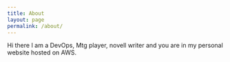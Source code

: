 ```yaml
---
title: About
layout: page
permalink: /about/
---
```


Hi there I am a DevOps, Mtg player, novell writer and you are in my personal website hosted on AWS.